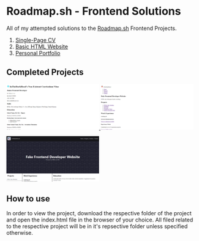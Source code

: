 # Roadmap.sh - Frontend Solutions

All of my attempted solutions to the [Roadmap.sh](https://roadmap.sh) Frontend Projects.

1. [Single-Page CV](https://roadmap.sh/projects/single-page-cv)
2. [Basic HTML Website](https://roadmap.sh/projects/basic-html-website)
2. [Personal Portfolio](https://roadmap.sh/projects/portfolio-website)

## Completed Projects

<p align="left">
  <a href="./single-page-cv/index.html">
    <img width="48%" src="./single-page-cv/featured.png" alt="single-page cv"/>
  </a>
  <a href="./basic-html-website/index.html">
    <img width="48%" src="./basic-html-website/featured.png" alt="basic html website"/>
  </a>
</p>

<p align="left">
  <a href="./personal-portfolio/index.html">
    <img width="48%" src="./personal-portfolio/featured.png" alt="personal portfolio"/>
  </a>
</p>

## How to use

In order to view the project, download the respective folder of the project and open the index.html file in the browser of your choice. All filed related to the respective project will be in it's repsective folder unless specified otherwise.
